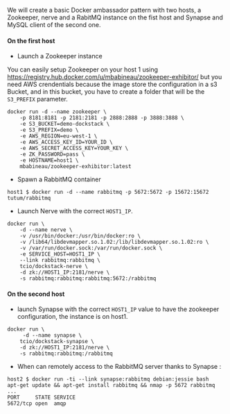 We will create a basic Docker ambassador pattern with two hosts, a Zookeeper, nerve and a RabitMQ instance on the fist host and Synapse and MySQL client of the second one.

#### On the first host

* Launch a Zookeeper instance

You can easily setup Zookeeper on your host 1 using https://registry.hub.docker.com/u/mbabineau/zookeeper-exhibitor/ but you need AWS crendentials because the image store the configuration in a s3 Bucket, and in this bucket, you have to create a folder that will be the `S3_PREFIX` parameter.

```
docker run -d --name zookeeper \
    -p 8181:8181 -p 2181:2181 -p 2888:2888 -p 3888:3888 \
    -e S3_BUCKET=demo-dockstack \
    -e S3_PREFIX=demo \
    -e AWS_REGION=eu-west-1 \
    -e AWS_ACCESS_KEY_ID=YOUR_ID \
    -e AWS_SECRET_ACCESS_KEY=YOUR_KEY \
    -e ZK_PASSWORD=pass \
    -e HOSTNAME=host1 \
    mbabineau/zookeeper-exhibitor:latest
```

* Spawn a RabbitMQ container

```
host1 $ docker run -d --name rabbitmq -p 5672:5672 -p 15672:15672 tutum/rabbitmq
```

* Launch Nerve with the correct `HOST1_IP`.

```
docker run \
    -d --name nerve \
    -v /usr/bin/docker:/usr/bin/docker:ro \
    -v /lib64/libdevmapper.so.1.02:/lib/libdevmapper.so.1.02:ro \
    -v /var/run/docker.sock:/var/run/docker.sock \
    -e SERVICE_HOST=HOST1_IP \
    --link rabbitmq:rabbitmq \
    tcio/dockstack-nerve \
    -d zk://HOST1_IP:2181/nerve \
    -s rabbitmq:rabbitmq:rabbitmq:5672:/rabbitmq
```

#### On the second host

* launch Synapse with the correct `HOST1_IP` value to have the zookeeper configuration, the instance is on host1.

```
docker run \
     -d --name synapse \
    tcio/dockstack-synapse \
    -d zk://HOST1_IP:2181/nerve \
    -s rabbitmq:rabbitmq:/rabbitmq
```

* When can remotely access to the RabbitMQ server thanks to Synapse :

```
host2 $ docker run -ti --link synapse:rabbitmq debian:jessie bash
apt-get update && apt-get install rabbitmq && nmap -p 5672 rabbitmq
...
PORT     STATE SERVICE
5672/tcp open  amqp
```
